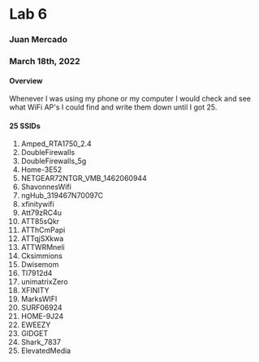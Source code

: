 # Lab 6

### Juan Mercado
### March 18th, 2022

#### Overview

Whenever I was using my phone or my computer I would check and see what WiFi AP's I could find and write them down until I got 25.

#### 25 SSIDs
1. Amped_RTA1750_2.4
2. DoubleFirewalls
3. DoubleFirewalls_5g
4. Home-3E52
5. NETGEAR72NTGR_VMB_1462060944
6. ShavonnesWifi
7. ngHub_319467N70097C
8. xfinitywifi
9. Att79zRC4u
10. ATT85sQkr
11. ATThCmPapi
12. ATTqjSXkwa
13. ATTWRMneli
14. Cksimmions
15. Dwisemom
16. Tl7912d4
17. unimatrixZero
18. XFINITY
19. MarksWIFI
20. SURF06924
21. HOME-9J24
22. EWEEZY
23. GIDGET
24. Shark_7837
25. ElevatedMedia
